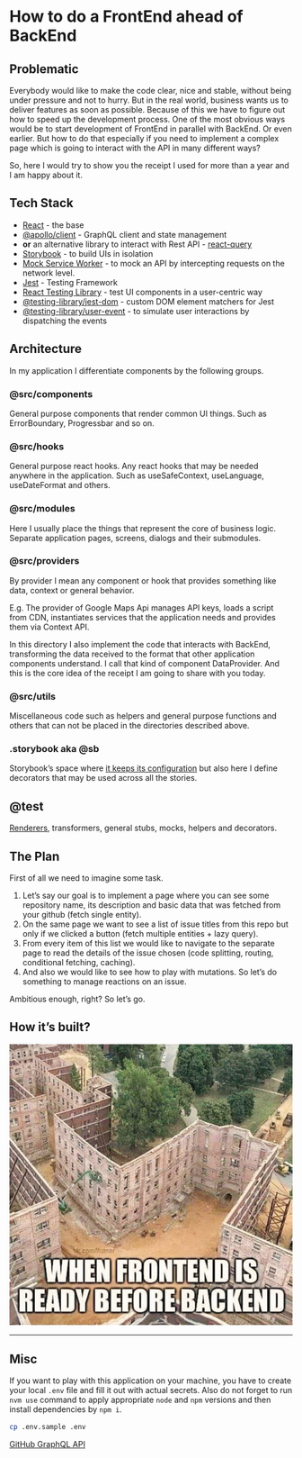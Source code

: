 # How to do a FrontEnd ahead of BackEnd

## Problematic

Everybody would like to make the code clear, nice and stable, without being under pressure and not to hurry. But in the real world, business wants us to deliver features as soon as possible. Because of this we have to figure out how to speed up the development process. One of the most obvious ways would be to start development of FrontEnd in parallel with BackEnd. Or even earlier. But how to do that especially if you need to implement a complex page which is going to interact with the API in many different ways?

So, here I would try to show you the receipt I used for more than a year and I am happy about it.

## Tech Stack

- [React](https://react.dev/) - the base
- [@apollo/client](https://www.apollographql.com/docs/react/) - GraphQL client and state management
- **or** an alternative library to interact with Rest API - [react-query](https://react-query-v3.tanstack.com/overview)
- [Storybook](https://storybook.js.org/) - to build UIs in isolation
- [Mock Service Worker](https://mswjs.io/) - to mock an API by intercepting requests on the network level.
- [Jest](https://jestjs.io/) - Testing Framework
- [React Testing Library](https://testing-library.com/docs/react-testing-library/intro) - test UI components in a user-centric way
- [@testing-library/jest-dom](https://testing-library.com/docs/ecosystem-jest-dom/) - custom DOM element matchers for Jest
- [@testing-library/user-event](https://testing-library.com/docs/user-event/intro) - to simulate user interactions by dispatching the events

## Architecture

In my application I differentiate components by the following groups.

### @src/components

General purpose components that render common UI things. Such as ErrorBoundary, Progressbar and so on.

### @src/hooks

General purpose react hooks. Any react hooks that may be needed anywhere in the application. Such as useSafeContext, useLanguage, useDateFormat and others.

### @src/modules

Here I usually place the things that represent the core of business logic. Separate application pages, screens, dialogs and their submodules.

### @src/providers

By provider I mean any component or hook that provides something like data, context or general behavior.

E.g. The provider of Google Maps Api manages API keys, loads a script from CDN, instantiates services that the application needs and provides them via Context API.

In this directory I also implement the code that interacts with BackEnd, transforming the data received to the format that other application components understand. I call that kind of component DataProvider. And this is the core idea of the receipt I am going to share with you today.

### @src/utils

Miscellaneous code such as helpers and general purpose functions and others that can not be placed in the directories described above.

### .storybook aka @sb

Storybook’s space where [it keeps its configuration](https://github.com/boonya/backendless-apollo-client/blob/main/.storybook/preview.js) but also here I define decorators that may be used across all the stories.

## @test

[Renderers](https://github.com/boonya/backendless-apollo-client/blob/main/test/render.js#L17), transformers, general stubs, mocks, helpers and decorators.

## The Plan

First of all we need to imagine some task.

1. Let’s say our goal is to implement a page where you can see some repository name, its description and basic data that was fetched from your github (fetch single entity).
2. On the same page we want to see a list of issue titles from this repo but only if we clicked a button (fetch multiple entities + lazy query).
3. From every item of this list we would like to navigate to the separate page to read the details of the issue chosen (code splitting, routing, conditional fetching, caching).
4. And also we would like to see how to play with mutations. So let’s do something to manage reactions on an issue.

Ambitious enough, right? So let’s go.

## How it’s built?

![Funny picture "When frontend is ready before backend"](./docs/funny-pic.jpg)

**************************

## Misc

If you want to play with this application on your machine, you have to create your local `.env` file and fill it out with actual secrets.
Also do not forget to run `nvm use` command to apply appropriate `node` and `npm` versions and then install dependencies by `npm i`.

```sh
cp .env.sample .env
```

[GitHub GraphQL API](https://studio.apollographql.com/public/github/home?variant=current)
